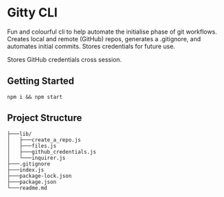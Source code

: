 # Gitty CLI

Fun and colourful cli to help automate the initialise phase of git workflows. Creates local and remote (GitHub) repos, generates a .gitignore, and automates initial commits. Stores credentials for future use.

Stores GitHub credentials cross session.

## Getting Started
```
npm i && npm start
```


## Project Structure
```
├───lib/
│   ├───create_a_repo.js
│   ├───files.js
│   ├───github_credentials.js
│   └───inquirer.js
├───.gitignore
├───index.js
├───package-lock.json
├───package.json
└───readme.md
```
